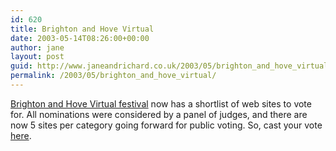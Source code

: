 ```yaml
---
id: 620
title: Brighton and Hove Virtual
date: 2003-05-14T08:26:00+00:00
author: jane
layout: post
guid: http://www.janeandrichard.co.uk/2003/05/brighton_and_hove_virtual
permalink: /2003/05/brighton_and_hove_virtual/
---
```

[Brighton and Hove Virtual festival](http://www.virtualfestival.org.uk/) now has a shortlist of web sites to vote for. All nominations were considered by a panel of judges, and there are now 5 sites per category going forward for public voting. So, cast your vote [here](http://www.virtualfestival.org.uk/vf2003/awards.asp).